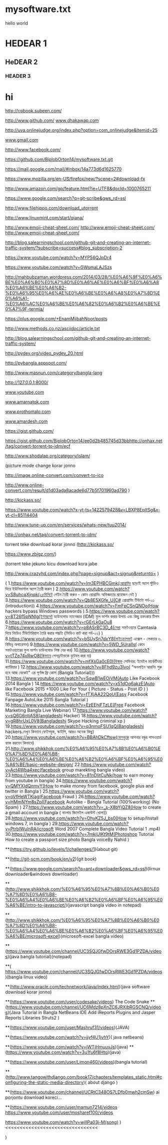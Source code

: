 mysoftware.txt
==============
hello world
# HEDEAR 1
## HeDEAR 2
### HEADER 3
# hi
http://cpbook.subeen.com/

http://www.github.com/
www.dhakawap.com

http://uva.onlinejudge.org/index.php?option=com_onlinejudge&Itemid=25

 www.gmail.com
 
 
 
 
 http://www.facebook.com/

https://github.com/BiplobOrton14/mysoftware.txt.git

https://mail.google.com/mail/#inbox/14a773d6d1625770


https://www.mozilla.org/en-US/firefox/new/?scene=2#download-fx

http://www.amazon.com/gp/feature.html?ie=UTF8&docId=1000765211

https://www.google.com/search?q=git-scribe&gws_rd=ssl



http://www.filehippo.com/download_utorrent



http://www.linuxmint.com/start/qiana/


http://www.emoji-cheat-sheet.com/
http://www.emoji-cheat-sheet.com/
http://www.emoji-cheat-sheet.com/


http://blog.salearningschool.com/github-git-and-creating-an-internet-traffic-system/?subscribe=success#blog_subscription-2




https://www.youtube.com/watch?v=MYP56QJpDr4


https://www.youtube.com/watch?v=GWsmaLAJSzs


http://mahbubzaman.wordpress.com/2014/03/28/%E0%A6%9F%E0%A6%BE%E0%A6%B0%E0%A7%8D%E0%A6%AE%E0%A6%BF%E0%A6%A8%E0%A6%BE%E0%A6%B2-%E0%A6%95%E0%A6%AE%E0%A6%BE%E0%A6%A8%E0%A7%8D%E0%A6%A1-%E0%A6%AC%E0%A6%BE%E0%A6%82%E0%A6%B2%E0%A6%BE%E0%A7%9F-termia/

https://plus.google.com/+EnamMijbahNoor/posts

http://www.methods.co.nz/asciidoc/article.txt

http://blog.salearningschool.com/github-git-and-creating-an-internet-traffic-system/


http://pydev.org/video_pydev_20.html


http://pybangla.appspot.com/


http://www.masnun.com/category/bangla-lang


http://127.0.0.1:8000/

www.youtube.com

www.amarnatok.com

www.prothomalo.com

www.amardesh.com

https://gist.github.com/

https://gist.github.com/BiplobOrton14/ee0d2b485745d33bbhttp://onhax.net/tag/convert-torrent-to-idm/ecf

http://www.shodalap.org/category/islam/

(picture mode change korar jonno

http://image.online-convert.com/convert-to-ico


http://www.online-convert.com/result/d1d03ada8acade6d77b5f701960ad790
)

http://kickass.so/

https://www.youtube.com/watch?x-yt-ts=1422579428&v=LBXP8EpItSg&x-yt-cl=85114404

http://www.tune-up.com/en/services/whats-new/tuu2014/

http://onhax.net/tag/convert-torrent-to-idm/

torrent teke download korar jonno 
(http://kickass.so/

https://www.zbigz.com/)

(torrent teke jekuno kicu download kora jabe

http://www.crazyhd.com/index.php?page=signup&act=signup&returnto=
)


(
1.https://www.youtube.com/watch?v=lm3EPHBCGmk(প্রোগ্রামিং ছাড়াই অ্যাপ স্টুডিও দিয়ে ইউনিভার্সাল অ্যাপ তৈরী করুন )
2.https://www.youtube.com/watch?v=S8uhcqXjnqk(২৫মিনিটে গেইম তৈরী করুন - কোন প্রোগ্রামিং অভিজ্ঞতার প্রয়োজন নেই )
3.https://www.youtube.com/watch?v=Qb8E5XGfe_U(C# প্রোগ্রামিং টিউটো পর্ব-০১ (introduction))
4.https://www.youtube.com/watch?v=FmFpCSnQNOo(How hackers bypass Windows passwords )
5.https://www.youtube.com/watch?v=8T26f5pNNIg(ইন্টারনেট ডাউনলোড ম্যানেজার (IDM) ফুল ভার্শন করার উপায় এবং কিছু চমৎকার টিপস 
6.https://www.youtube.com/watch?v=rGErLk0aOu8
7.https://www.youtube.com/watch?v=p8ASrBC3D_4(সেরা সফটওয়্যার Camtasia দিয়ে ভিডিও টিউটোরিয়াল তৈরি করার পদ্ধতি (ভিডিও কাট করা পর্ব-০২) )
8.https://www.youtube.com/watch?v=bSUvSn7dxY8(মাইক্রোসফট এক্সেল - লেকচার ৬. বিভিন্ন অপারেশন)
9.https://www.youtube.com/watch?v=5WD_5UralIs( কোন সফটওয়্যারের ফুল ভার্শন ডাউনলোড লিঙ্ক বের কর)
10.https://www.youtube.com/watch?v=tTZe74xRwO8(কিভাবে পেনড্রাইভকে বুটেবল করা যা)
11.https://www.youtube.com/watch?v=mfXsGa0cE0I(উন্মুক্ত সেমিনার: ইমেইল মার্কেটিংয়ে ক্যারিয়ার )
12.https://www.youtube.com/watch?v=8Fhd9zu3Ivo(
“অনলাইন আরনিং শুরু হবে আজ থেকেই” এর পূর্ণাঙ্গ ফ্রি কোর্স (Bangla Tutorial)))
13.https://www.youtube.com/watch?v=SqwB1wEOiVM(Auto Like Facebook 2014 Bangla )
14.https://www.youtube.com/watch?v=x51dOq6akzE(Auto like Facebook 2015 +1000 Like For Your ( Picture - Status - Post ID ) )
15.https://www.youtube.com/watch?v=fTXjAA22QoU(Easy Facebook Fanpage AutoLike 2015 Bangla Tutorial )
16.https://www.youtube.com/watch?v=EzEEhjFTzLE(Free Facebook Marketing Bangla Live Webinar)
17.https://www.youtube.com/watch?v=sQ6G6ntjAS8(angladeshi Hacker)
18.https://www.youtube.com/watch?v=gR8hrUxL0V8(Bangladeshi Skype Hacking criminal xp )
19.https://www.youtube.com/watch?v=q3nmoFSU1qQ(Bangladeshi hackers.দেখুন কিভাবে ফেইসবুক, স্কাইপি, আরও অনেক কিছু)
20.https://www.youtube.com/watch?v=BBAhDkCftsw(ফেসবুকে আপনার বন্ধুর পাসওয়ার্ড হ্যাক করবেন কিভাবে)
21.http://www.shikkhok.com/%E0%A6%95%E0%A7%8B%E0%A6%B0%E0%A7%8D%E0%A6%B8-%E0%A6%A4%E0%A6%BE%E0%A6%B2%E0%A6%BF%E0%A6%95%E0%A6%BE/basic-website-design/
22.https://www.youtube.com/watch?v=Act4Wba4xec(facebook group marekting bangla video)
23.https://www.youtube.com/watch?v=81nDlitCuNk(how to earn money from youtube in bangla)
24.https://www.youtube.com/watch?v=QMYXIdQnmvY(How to make money from facebook, google plus and twitter in Bangla )
25.https://www.youtube.com/watch?v=oVfHeWTKjag(Facebook Fraud )
26.https://www.youtube.com/watch?v=HMmNYm8sZpI(Facebook Autolike - Bangla Tutorial (100%working) (No Spam) )
27.https://www.youtube.com/watch?v=_s-X8bYjQZ8(How to create a gmail account in bangla ( বাংলায় জিমেইল একাউন্ট খোলা))
28.https://www.youtube.com/watch?v=OhyKZ5J_bs0(How to setup/Install windows 7, in bangla )
29.https://www.youtube.com/watch?v=PtrblWulnRA(icrosoft Word 2007 Complete Bangla Video Tutorial 1 .mp4)
30.https://www.youtube.com/watch?v=7mkjUIKt9tM(Photoshop Tutorial How to create a passport size photo Bangla voiceBy Nahid )



**(https://try.github.io/levels/1/challenges/1)(about git)


**(http://git-scm.com/book/en/v2)(git book)


**(https://www.google.com/search?q=ant+downloader&gws_rd=ssl)(lirnux downloader&windows downloader)


**(http://www.shikkhok.com/%E0%A6%95%E0%A7%8B%E0%A6%B0%E0%A7%8D%E0%A6%B8-%E0%A6%A4%E0%A6%BE%E0%A6%B2%E0%A6%BF%E0%A6%95%E0%A6%BE/intro-to-javascript/)(javascript bangla video in notepad)

**(http://www.shikkhok.com/%E0%A6%95%E0%A7%8B%E0%A6%B0%E0%A7%8D%E0%A6%B8-%E0%A6%A4%E0%A6%BE%E0%A6%B2%E0%A6%BF%E0%A6%95%E0%A6%BE/microsoft-excel)(microsoft-excel bangla video)

**(https://www.youtube.com/channel/UC3SQJGfwDOrsRWE3Gd1PZDA/videos)(java bangla tutorial)(notepad)

**( https://www.youtube.com/channel/UC3SQJGfwDOrsRWE3Gd1PZDA/videos)(bangla linux video)

**(http://www.oracle.com/technetwork/java/index.html)(java software download korar jonno)

**(https://www.youtube.com/user/codesake/videos)  The Code Snake
**(https://www.youtube.com/channel/UC6Mdz8pXnZC6JRXjbRGSCNQ/videos)(Java Tutorial in Bangla NetBeans IDE Add iReports Plugins and Jasper Reports Libraries Struts2 )

**(https://www.youtube.com/user/Mashruf31/videos)(JAVA)


**(https://www.youtube.com/watch?v=jjvf4U1jvhY)( java netbeans)

**(https://www.youtube.com/watch?v=jWTjHmuuvJs)(java)
**(https://www.youtube.com/watch?v=3u1fu6f8Hto)(java)

**(https://www.youtube.com/user/Limon460/videos)(bangla tutorial)




**(http://www.tangowithdjango.com/book17/chapters/templates_static.html#configuring-the-static-media-directory)(    about django )



**(https://www.youtube.com/channel/UCRtC348OS7LDfb0mwh2cmSw)<ABOUT LINUX><LINUX TUTORIAL- BACKUP LAB> ai porjontu download koreci...


**(https://www.youtube.com/user/mamun7214/videos
https://www.youtube.com/user/mosharef100/videos

https://www.youtube.com/watch?v=wilIPa03j-M(song)
)<<<<<<<<<<<<<<<<<<<<<<<<<<<<<<<<

)
